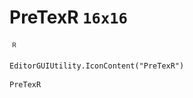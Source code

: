 # PreTexR `16x16`
<img src="/img/PreTexR.png" width=16 height=16>

``` CSharp
EditorGUIUtility.IconContent("PreTexR")
```
```
PreTexR
```
